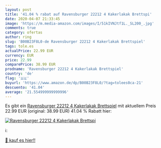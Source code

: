 ```yaml
---
layout: post
title: '41.04 % rabat auf Ravensburger 22212 4 Kakerlakak Brettspi'
date: 2020-04-07 21:33:45
image: 'https://m.media-amazon.com/images/I/51kIVNJtf1L._SL200_.jpg'
comments: true
category: ofertas
author: ring
slug: 'B00B23F8L0-de Ravensburger 22212 4 Kakerlakak Brettspiel'
tags: tole.es
actualPrice: 22.99 EUR
currency: EUR
price: 22.99
comparePrice: 38.99 EUR
prodname: 'Ravensburger 22212 4 Kakerlakak Brettspiel'
country: 'de'
flag: '🇩🇪'
buyurl: 'https://www.amazon.de/dp/B00B23F8L0/?tag=tolees0ca-21'
descuento: '41.04'
average: '21.554999999999996'
---
```


Es gibt ein [Ravensburger 22212 4 Kakerlakak Brettspiel](https://www.amazon.de/dp/B00B23F8L0/?tag=tolees0ca-21) mit aktuellem Preis 22.99 EUR (original: 38.99 EUR) 41.04 % Rabatt hier:

[![Ravensburger 22212 4 Kakerlakak Brettspi](https://m.media-amazon.com/images/I/51kIVNJtf1L._SL200_.jpg)](https://www.amazon.de/dp/B00B23F8L0/?tag=tolees0ca-21)

ℹ️:


[🛒 kauf es hier!!](https://www.amazon.de/dp/B00B23F8L0/?tag=tolees0ca-21)
